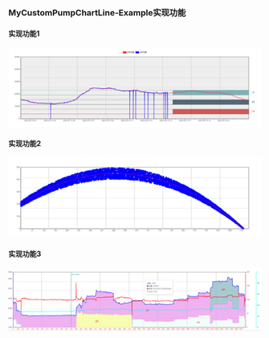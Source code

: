 ### MyCustomPumpChartLine-Example实现功能 

  #### 实现功能1

  ![实现功能1](../assets/img/2023-07-22-15-07-08.png ':size=100%')

#### 实现功能2

  ![实现功能2](../assets/img/2023-07-22-15-09-03.png ':size=100%')

#### 实现功能3

   ![实现功能3](../assets/img/c1.png ':size=100%')
